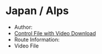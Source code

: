 # Japan / Alps

  * Author:
  * [Control File with Video Download](JP_Japan_Alps_Control.zip)
  * Route Information: 
  * Video File 
